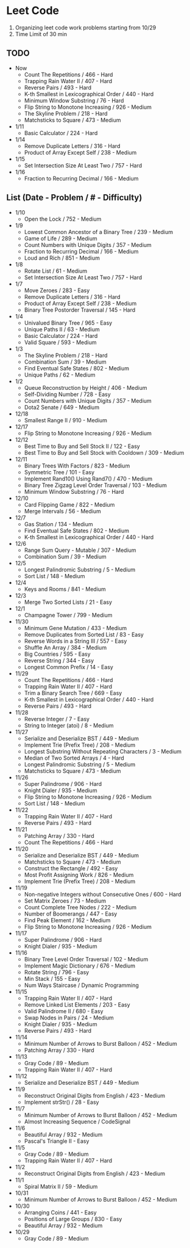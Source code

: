 # Leet Code

1. Organizing leet code work problems starting from 10/29
1. Time Limit of 30 min

## TODO
- Now
  - Count The Repetitions / 466 - Hard
  - Trapping Rain Water II / 407 - Hard
  - Reverse Pairs / 493 - Hard
  - K-th Smallest in Lexicographical Order / 440 - Hard
  - Minimum Window Substring / 76 - Hard
  - Flip String to Monotone Increasing / 926 - Medium
  - The Skyline Problem / 218 - Hard
  - Matchsticks to Square / 473 - Medium
- 1/11
  - Basic Calculator / 224 - Hard
- 1/14
  - Remove Duplicate Letters / 316 - Hard
  - Product of Array Except Self / 238 - Medium
- 1/15
  - Set Intersection Size At Least Two / 757 - Hard
- 1/16
  - Fraction to Recurring Decimal / 166 - Medium

## List (Date - Problem / # - Difficulty)
- 1/10
  - Open the Lock / 752 - Medium
- 1/9
  - Lowest Common Ancestor of a Binary Tree / 239 - Medium
  - Game of Life / 289 - Medium
  - Count Numbers with Unique Digits / 357 - Medium
  - Fraction to Recurring Decimal / 166 - Medium
  - Loud and Rich / 851 - Medium
- 1/8
  - Rotate List / 61 - Medium
  - Set Intersection Size At Least Two / 757 - Hard
- 1/7
  - Move Zeroes / 283 - Easy
  - Remove Duplicate Letters / 316 - Hard
  - Product of Array Except Self / 238 - Medium
  - Binary Tree Postorder Traversal / 145 - Hard
- 1/4
  - Univalued Binary Tree / 965 - Easy
  - Unique Paths II / 63 - Medium
  - Basic Calculator / 224 - Hard
  - Valid Square / 593 - Medium
- 1/3
  - The Skyline Problem / 218 - Hard
  - Combination Sum / 39 - Medium
  - Find Eventual Safe States / 802 - Medium
  - Unique Paths / 62 - Medium
- 1/2
  - Queue Reconstruction by Height / 406 - Medium
  - Self-Dividing Number / 728 - Easy
  - Count Numbers with Unique Digits / 357 - Medium
  - Dota2 Senate / 649 - Medium
- 12/18
  - Smallest Range II / 910 - Medium
- 12/17
  - Flip String to Monotone Increasing / 926 - Medium
- 12/12
  - Best Time to Buy and Sell Stock II / 122 - Easy
  - Best Time to Buy and Sell Stock with Cooldown / 309 - Medium
- 12/11
  - Binary Trees With Factors / 823 - Medium
  - Symmetric Tree / 101 - Easy
  - Implement Rand10() Using Rand7() / 470 - Medium
  - Binary Tree Zigzag Level Order Traversal / 103 - Medium
  - Minimum Window Substring / 76 - Hard
- 12/10
  - Card Flipping Game / 822 - Medium
  - Merge Intervals / 56 - Medium
- 12/7
  - Gas Station / 134 - Medium
  - Find Eventual Safe States / 802 - Medium
  - K-th Smallest in Lexicographical Order / 440 - Hard
- 12/6
  - Range Sum Query - Mutable / 307 - Medium
  - Combination Sum / 39 - Medium
- 12/5
  - Longest Palindromic Substring / 5 - Medium
  - Sort List / 148 - Medium
- 12/4
  - Keys and Rooms / 841 - Medium
- 12/3
  - Merge Two Sorted Lists / 21 - Easy
- 12/1
  - Champagne Tower / 799 - Medium
- 11/30
  - Minimum Gene Mutation / 433 - Medium
  - Remove Duplicates from Sorted List / 83 - Easy
  - Reverse Words in a String III / 557 - Easy
  - Shuffle An Array / 384 - Medium
  - Big Countries / 595 - Easy
  - Reverse String / 344 - Easy
  - Longest Common Prefix / 14 - Easy
- 11/29
  - Count The Repetitions / 466 - Hard
  - Trapping Rain Water II / 407 - Hard
  - Trim a Binary Search Tree / 669 - Easy
  - K-th Smallest in Lexicographical Order / 440 - Hard
  - Reverse Pairs / 493 - Hard
- 11/28
  - Reverse Integer / 7 - Easy
  - String to Integer (atoi) / 8 - Medium
- 11/27
  - Serialize and Deserialize BST / 449 - Medium
  - Implement Trie (Prefix Tree) / 208 - Medium
  - Longest Substring Without Repeating Characters / 3 - Medium
  - Median of Two Sorted Arrays / 4 - Hard
  - Longest Palindromic Substring / 5 - Medium
  - Matchsticks to Square / 473 - Medium
- 11/26
  - Super Palindrome / 906 - Hard
  - Knight Dialer / 935 - Medium
  - Flip String to Monotone Increasing / 926 - Medium
  - Sort List / 148 - Medium
- 11/22
  - Trapping Rain Water II / 407 - Hard
  - Reverse Pairs / 493 - Hard
- 11/21
  - Patching Array / 330 - Hard
  - Count The Repetitions / 466 - Hard
- 11/20
  - Serialize and Deserialize BST / 449 - Medium
  - Matchsticks to Square / 473 - Medium
  - Construct the Rectangle / 492 - Easy
  - Most Profit Assigning Work / 826 - Medium
  - Implement Trie (Prefix Tree) / 208 - Medium
- 11/19
  - Non-negative Integers without Consecutive Ones / 600 - Hard
  - Set Matrix Zeroes / 73 - Medium
  - Count Complete Tree Nodes / 222 - Medium
  - Number of Boomerangs / 447 - Easy
  - Find Peak Element / 162 - Medium
  - Flip String to Monotone Increasing / 926 - Medium
- 11/17
  - Super Palindrome / 906 - Hard
  - Knight Dialer / 935 - Medium
- 11/16
  - Binary Tree Level Order Traversal / 102 - Medium
  - Implement Magic Dictionary / 676 - Medium
  - Rotate String / 796 - Easy
  - Min Stack / 155 - Easy
  - Num Ways Staircase / Dynamic Programming
- 11/15
  - Trapping Rain Water II / 407 - Hard
  - Remove Linked List Elements / 203 - Easy
  - Valid Palindrome II / 680 - Easy
  - Swap Nodes in Pairs / 24 - Medium
  - Knight Dialer / 935 - Medium
  - Reverse Pairs / 493 - Hard
- 11/14
  - Minimum Number of Arrows to Burst Balloon / 452 - Medium
  - Patching Array / 330 - Hard
- 11/13
  - Gray Code / 89 - Medium
  - Trapping Rain Water II / 407 - Hard
- 11/12
  - Serialize and Deserialize BST / 449 - Medium
- 11/9
  - Reconstruct Original Digits from English / 423 - Medium
  - Implement strStr() / 28 - Easy
- 11/7
  - Minimum Number of Arrows to Burst Balloon / 452 - Medium
  - Almost Increasing Sequence / CodeSignal
- 11/6
  - Beautiful Array / 932 - Medium
  - Pascal's Triangle II - Easy
- 11/5
  - Gray Code / 89 - Medium
  - Trapping Rain Water II / 407 - Hard
- 11/2
  - Reconstruct Original Digits from English / 423 - Medium
- 11/1
  - Spiral Matrix II / 59 - Medium
- 10/31
  - Minimum Number of Arrows to Burst Balloon / 452 - Medium
- 10/30
  - Arranging Coins / 441 - Easy
  - Positions of Large Groups / 830 - Easy
  - Beautiful Array / 932 - Medium
- 10/29
  - Gray Code / 89 - Medium